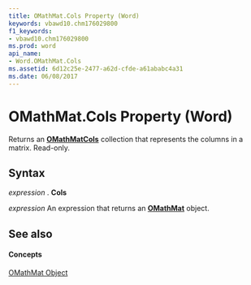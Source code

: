 ```yaml
---
title: OMathMat.Cols Property (Word)
keywords: vbawd10.chm176029800
f1_keywords:
- vbawd10.chm176029800
ms.prod: word
api_name:
- Word.OMathMat.Cols
ms.assetid: 6d12c25e-2477-a62d-cfde-a61ababc4a31
ms.date: 06/08/2017
---
```



# OMathMat.Cols Property (Word)

Returns an  **[OMathMatCols](Word.OMathMatCols.md)** collection that represents the columns in a matrix. Read-only.


## Syntax

 _expression_ . **Cols**

 _expression_ An expression that returns an **[OMathMat](Word.OMathMat.md)** object.


## See also


#### Concepts


[OMathMat Object](Word.OMathMat.md)

